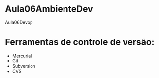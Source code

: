 # Aula06AmbienteDev
Aula06Devop

# Ferramentas de controle de versão:

* Mercurial
* Git
* Subversion
* CVS
